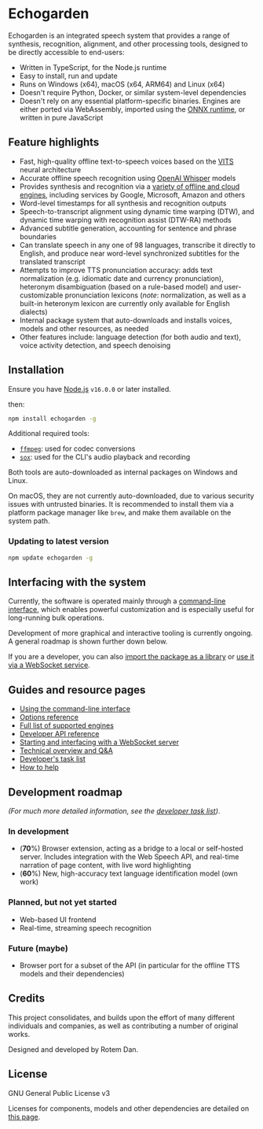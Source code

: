 # Echogarden

Echogarden is an integrated speech system that provides a range of synthesis, recognition, alignment, and other processing tools, designed to be directly accessible to end-users:

* Written in TypeScript, for the Node.js runtime
* Easy to install, run and update
* Runs on Windows (x64), macOS (x64, ARM64) and Linux (x64)
* Doesn't require Python, Docker, or similar system-level dependencies
* Doesn't rely on any essential platform-specific binaries. Engines are either ported via WebAssembly, imported using the [ONNX runtime](https://onnxruntime.ai/), or written in pure JavaScript

## Feature highlights

* Fast, high-quality offline text-to-speech voices based on the [VITS](https://github.com/jaywalnut310/vits) neural architecture
* Accurate offline speech recognition using [OpenAI Whisper](https://openai.com/research/whisper) models
* Provides synthesis and recognition via a [variety of offline and cloud engines](docs/Engines.md), including services by Google, Microsoft, Amazon and others
* Word-level timestamps for all synthesis and recognition outputs
* Speech-to-transcript alignment using dynamic time warping (DTW), and dynamic time warping with recognition assist (DTW-RA) methods
* Advanced subtitle generation, accounting for sentence and phrase boundaries
* Can translate speech in any one of 98 languages, transcribe it directly to English, and produce near word-level synchronized subtitles for the translated transcript
* Attempts to improve TTS pronunciation accuracy: adds text normalization (e.g. idiomatic date and currency pronunciation), heteronym disambiguation (based on a rule-based model) and user-customizable pronunciation lexicons (_note_: normalization, as well as a built-in heteronym lexicon are currently only available for English dialects)
* Internal package system that auto-downloads and installs voices, models and other resources, as needed
* Other features include: language detection (for both audio and text), voice activity detection, and speech denoising

## Installation

Ensure you have [Node.js](https://nodejs.org/) `v16.0.0` or later installed.

then:
```bash
npm install echogarden -g
```

Additional required tools:
* [`ffmpeg`](https://ffmpeg.org/download.html): used for codec conversions
* [`sox`](https://sourceforge.net/projects/sox/): used for the CLI's audio playback and recording

Both tools are auto-downloaded as internal packages on Windows and Linux.

On macOS, they are not currently auto-downloaded, due to various security issues with untrusted binaries. It is recommended to install them via a platform package manager like `brew`, and make them available on the system path.

### Updating to latest version

```bash
npm update echogarden -g
```

## Interfacing with the system

Currently, the software is operated mainly through a [command-line interface](docs/CLI.md), which enables powerful customization and is especially useful for long-running bulk operations.

Development of more graphical and interactive tooling is currently ongoing. A general roadmap is shown further down below.

If you are a developer, you can also [import the package as a library](docs/API.md) or [use it via a WebSocket service](docs/Server.md).

## Guides and resource pages

* [Using the command-line interface](docs/CLI.md)
* [Options reference](docs/Options.md)
* [Full list of supported engines](docs/Engines.md)
* [Developer API reference](docs/API.md)
* [Starting and interfacing with a WebSocket server](docs/Server.md)
* [Technical overview and Q&A](docs/Technical.md)
* [Developer's task list](docs/Tasklist.md)
* [How to help](docs/Development.md)

## Development roadmap

_(For much more detailed information, see the [developer task list](docs/Tasklist.md))_.

### In development

* (**70**%) Browser extension, acting as a bridge to a local or self-hosted server. Includes integration with the Web Speech API, and real-time narration of page content, with live word highlighting
* (**60**%) New, high-accuracy text language identification model (own work)

### Planned, but not yet started

* Web-based UI frontend
* Real-time, streaming speech recognition

### Future (maybe)

* Browser port for a subset of the API (in particular for the offline TTS models and their dependencies)

## Credits

This project consolidates, and builds upon the effort of many different individuals and companies, as well as contributing a number of original works.

Designed and developed by Rotem Dan.

## License

GNU General Public License v3

Licenses for components, models and other dependencies are detailed on [this page](docs/Licenses.md).
